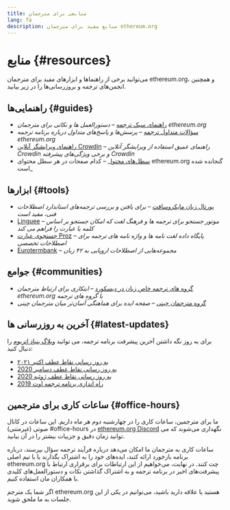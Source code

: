 ```yaml
---
title: منابعی برای مترجمان
lang: fa
description: منابع مفید برای مترجمان ethereum.org
---
```


# منابع {#resources}

می‌توانید برخی از راهنماها و ابزارهای مفید برای مترجمان ethereum.org، و همچنین انجمن‌های ترجمه و بروزرسانی‌ها را در زیر بیابید.

## راهنمایی‌ها {#guides}

- [راهنمای سبک ترجمه](/contributing/translation-program/translators-guide/) _– دستورالعمل ها و نکاتی برای مترجمان ethereum.org_
- [سؤالات متداول ترجمه](/contributing/translation-program/faq/) _– پرسش‌ها و پاسخ‌های متداول درباره برنامه ترجمه ethereum.org_
- [راهنمای ویرایشگر آنلاین Crowdin](https://support.crowdin.com/online-editor/) _– راهنمای عمیق استفاده از ویرایشگر آنلاین Crowdin و برخی ویژگی‌های پیشرفته Crowdin_
- [سطل‌های محتوا](/contributing/translation-program/content-buckets/)_ – کدام صفحات در هر سطل محتوای ethereum.org گنجانده شده است_

## ابزارها {#tools}

- [پورتال زبان مایکروسافت](https://www.microsoft.com/en-us/language) _– برای یافتن و بررسی ترجمه‌های استاندارد اصطلاحات فنی، مفید است_
- [Linguee](https://www.linguee.com/) _– موتور جستجو برای ترجمه ها و فرهنگ لغت که امکان جستجو بر اساس کلمه یا عبارت را فراهم می کند_
- [جستجوی عبارت Proz](https://www.proz.com/search/) _– پایگاه داده لغت نامه ها و واژه نامه های ترجمه برای اصطلاحات تخصصی_
- [Eurotermbank](https://www.eurotermbank.com/) _– مجموعه‌هایی از اصطلاحات اروپایی به ۴۲ زبان_

## جوامع {#communities}

- [گروه های ترجمه خاص زبان در دیسکورد](https://discord.gg/ethereum-org) _– ابتکاری برای ارتباط مترجمان ethereum.org با گروه های ترجمه_
- [گروه مترجمان چینی](https://www.notion.so/Ethereum-org-05375fe0a94c4214acaf90f42ba40171) _– صفحه ایده برای هماهنگی آسان‌تر میان مترجمان چینی_

## آخرین به روزرسانی ها {#latest-updates}

برای به روز نگه داشتن آخرین پیشرفت برنامه ترجمه، می توانید [وبلاگ بنیاد اتریوم](https://blog.ethereum.org/) را دنبال کنید:

- [به روز رسانی نقاط عطف اکتبر ۲۰۲۱](https://blog.ethereum.org/2021/10/04/translation-program-update/)
- [به روز رسانی نقاط عطف دسامبر 2020](https://blog.ethereum.org/2020/12/21/translation-program-milestones-updates-20/)
- [به روز رسانی نقاط عطف ژوئیه 2020](https://blog.ethereum.org/2020/07/29/ethdotorg-translation-milestone/)
- [راه اندازی برنامه ترجمه اوت 2019](https://blog.ethereum.org/2019/08/20/translating-ethereum-for-our-global-community/)

## ساعات کاری برای مترجمین {#office-hours}

ما برای مترجمین، ساعات کاری را در چهارشنبه‌ دوم هر ماه داریم. این ساعات در کانال صوتی (غیرمتنی) #office-hours در [ethereum.org Discord](https://discord.gg/ethereum-org) نگهداری می‌شوند که می توانید زمان دقیق و جزییات بیشتر را در آن بیابید.

ساعات کاری به مترجمان ما امکان می‌دهد درباره فرآیند ترجمه سؤال بپرسند، درباره برنامه بازخورد ارائه کنند، ایده‌های خود را به اشتراک بگذارند یا با تیم اصلی ethereum.org چت کنند. در نهایت، می‌خواهیم از این ارتباطات برای برقراری ارتباط با پیشرفت‌های اخیر در برنامه ترجمه و به اشتراک گذاشتن نکات و دستورالعمل‌های کلیدی با همکاران مان استفاده کنیم.

اگر شما یک مترجم ethereum.org هستید یا علاقه دارید باشید، می‌توانیم در یکی از این جلسات به ما ملحق شوید.
